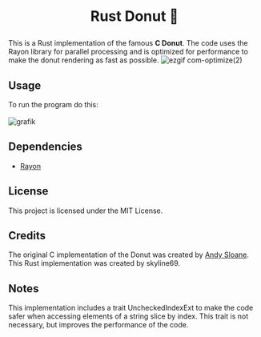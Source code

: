 # <p align="center"> __Rust Donut 🍩__ </p>
This is a Rust implementation of the famous **C Donut**. The code uses the Rayon library for parallel processing and is optimized for performance to make the donut rendering as fast as possible.
![ezgif com-optimize(2)](https://user-images.githubusercontent.com/67526259/229895567-f019ad52-b958-4373-8dc9-4f4c9d46e970.gif)

## Usage
To run the program do this:
<br><br>
![grafik](https://user-images.githubusercontent.com/67526259/229888088-b2ced43e-c0f1-4095-9ace-a465bf317f1a.png)


## Dependencies
- <a href="https://crates.io/crates/rayon">Rayon</a>

## License

This project is licensed under the MIT License.

## Credits

The original C implementation of the Donut was created by <a href="https://www.a1k0n.net/2011/07/20/donut-math.html">Andy Sloane</a>. This Rust implementation was created by skyline69.

## Notes

This implementation includes a trait UncheckedIndexExt to make the code safer when accessing elements of a string slice by index. This trait is not necessary, but improves the performance of the code.
